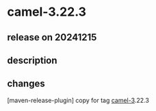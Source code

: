 # camel-3.22.3

## release on 20241215

## description

## changes

[maven-release-plugin] copy for tag <a class="issue-link js-issue-link notranslate" rel="noopener noreferrer nofollow" href="https://issues.apache.org/jira/browse/CAMEL-3">camel-3</a>.22.3

